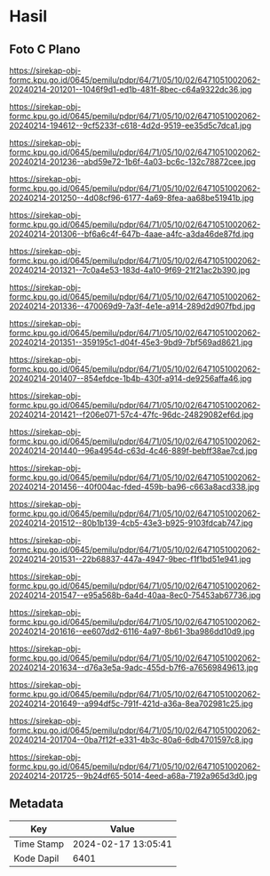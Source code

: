 # Hasil

## Foto C Plano

https://sirekap-obj-formc.kpu.go.id/0645/pemilu/pdpr/64/71/05/10/02/6471051002062-20240214-201201--1046f9d1-ed1b-481f-8bec-c64a9322dc36.jpg

https://sirekap-obj-formc.kpu.go.id/0645/pemilu/pdpr/64/71/05/10/02/6471051002062-20240214-194612--9cf5233f-c618-4d2d-9519-ee35d5c7dca1.jpg

https://sirekap-obj-formc.kpu.go.id/0645/pemilu/pdpr/64/71/05/10/02/6471051002062-20240214-201236--abd59e72-1b6f-4a03-bc6c-132c78872cee.jpg

https://sirekap-obj-formc.kpu.go.id/0645/pemilu/pdpr/64/71/05/10/02/6471051002062-20240214-201250--4d08cf96-6177-4a69-8fea-aa68be51941b.jpg

https://sirekap-obj-formc.kpu.go.id/0645/pemilu/pdpr/64/71/05/10/02/6471051002062-20240214-201306--bf6a6c4f-647b-4aae-a4fc-a3da46de87fd.jpg

https://sirekap-obj-formc.kpu.go.id/0645/pemilu/pdpr/64/71/05/10/02/6471051002062-20240214-201321--7c0a4e53-183d-4a10-9f69-21f21ac2b390.jpg

https://sirekap-obj-formc.kpu.go.id/0645/pemilu/pdpr/64/71/05/10/02/6471051002062-20240214-201336--470069d9-7a3f-4e1e-a914-289d2d907fbd.jpg

https://sirekap-obj-formc.kpu.go.id/0645/pemilu/pdpr/64/71/05/10/02/6471051002062-20240214-201351--359195c1-d04f-45e3-9bd9-7bf569ad8621.jpg

https://sirekap-obj-formc.kpu.go.id/0645/pemilu/pdpr/64/71/05/10/02/6471051002062-20240214-201407--854efdce-1b4b-430f-a914-de9256affa46.jpg

https://sirekap-obj-formc.kpu.go.id/0645/pemilu/pdpr/64/71/05/10/02/6471051002062-20240214-201421--f206e071-57c4-47fc-96dc-24829082ef6d.jpg

https://sirekap-obj-formc.kpu.go.id/0645/pemilu/pdpr/64/71/05/10/02/6471051002062-20240214-201440--96a4954d-c63d-4c46-889f-bebff38ae7cd.jpg

https://sirekap-obj-formc.kpu.go.id/0645/pemilu/pdpr/64/71/05/10/02/6471051002062-20240214-201456--40f004ac-fded-459b-ba96-c663a8acd338.jpg

https://sirekap-obj-formc.kpu.go.id/0645/pemilu/pdpr/64/71/05/10/02/6471051002062-20240214-201512--80b1b139-4cb5-43e3-b925-9103fdcab747.jpg

https://sirekap-obj-formc.kpu.go.id/0645/pemilu/pdpr/64/71/05/10/02/6471051002062-20240214-201531--22b68837-447a-4947-9bec-f1f1bd51e941.jpg

https://sirekap-obj-formc.kpu.go.id/0645/pemilu/pdpr/64/71/05/10/02/6471051002062-20240214-201547--e95a568b-6a4d-40aa-8ec0-75453ab67736.jpg

https://sirekap-obj-formc.kpu.go.id/0645/pemilu/pdpr/64/71/05/10/02/6471051002062-20240214-201616--ee607dd2-6116-4a97-8b61-3ba986dd10d9.jpg

https://sirekap-obj-formc.kpu.go.id/0645/pemilu/pdpr/64/71/05/10/02/6471051002062-20240214-201634--d76a3e5a-9adc-455d-b7f6-a76569849613.jpg

https://sirekap-obj-formc.kpu.go.id/0645/pemilu/pdpr/64/71/05/10/02/6471051002062-20240214-201649--a994df5c-791f-421d-a36a-8ea702981c25.jpg

https://sirekap-obj-formc.kpu.go.id/0645/pemilu/pdpr/64/71/05/10/02/6471051002062-20240214-201704--0ba7f12f-e331-4b3c-80a6-6db4701597c8.jpg

https://sirekap-obj-formc.kpu.go.id/0645/pemilu/pdpr/64/71/05/10/02/6471051002062-20240214-201725--9b24df65-5014-4eed-a68a-7192a965d3d0.jpg


## Metadata

| Key        | Value               |
| ---------- | ------------------- |
| Time Stamp | 2024-02-17 13:05:41 |
| Kode Dapil | 6401                |



